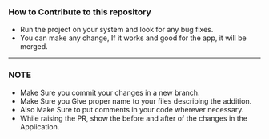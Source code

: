 ### How to Contribute to this repository

- Run the project on your system and look for any bug fixes.
- You can make any change, If it works and good for the app, it will be merged.

---

### NOTE

- Make Sure you commit your changes in a new branch.
- Make Sure you Give proper name to your files describing the addition.
- Also Make Sure to put comments in your code wherever necessary.
- While raising the PR, show the before and after of the changes in the Application.